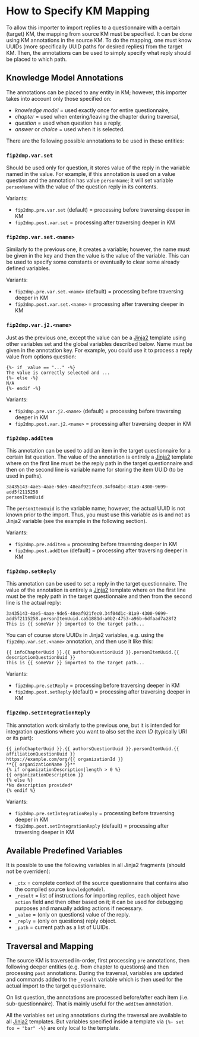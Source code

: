 # How to Specify KM Mapping

To allow this importer to import replies to a questionnaire with a certain (target) KM, the mapping from source KM must be specified. It can be done using KM annotations in the source KM. To do the mapping, one must know UUIDs (more specifically UUID paths for desired replies) from the target KM. Then, the annotations can be used to simply specify what reply should be placed to which path. 

## Knowledge Model Annotations

The annotations can be placed to any entity in KM; however, this importer takes into account only those specified on: 

- *knowledge model* = used exactly once for entire questionnaire,
- *chapter* = used when entering/leaving the chapter during traversal,
- *question* = used when question has a reply,
- *answer* or *choice* = used when it is selected.

There are the following possible annotations to be used in these entities:

### `fip2dmp.var.set`

Should be used only for question, it stores value of the reply in the variable named in the value. For example, if this annotation is used on a value question and the annotation has value `personName`; it will set variable `personName` with the value of the question reply in its contents.

Variants:

* `fip2dmp.pre.var.set` (default) = processing before traversing deeper in KM
* `fip2dmp.post.var.set` = processing after traversing deeper in KM

### `fip2dmp.var.set.<name>`

Similarly to the previous one, it creates a variable; however, the name must be given in the key and then the value is the value of the variable. This can be used to specify some constants or eventually to clear some already defined variables.

Variants:

* `fip2dmp.pre.var.set.<name>` (default) = processing before traversing deeper in KM
* `fip2dmp.post.var.set.<name>` = processing after traversing deeper in KM

### `fip2dmp.var.j2.<name>`

Just as the previous one, except the value can be a [Jinja2] template using other variables set and the global variables described below. Name must be given in the annotation key. For example, you could use it to process a reply value from options question:

```j2
{%- if _value == "..." -%}
The value is correctly selected and ...
{%- else -%}
N/A
{%- endif -%}
```

Variants:

* `fip2dmp.pre.var.j2.<name>` (default) = processing before traversing deeper in KM
* `fip2dmp.post.var.j2.<name>` = processing after traversing deeper in KM

### `fip2dmp.addItem`

This annotation can be used to add an item in the target questionnaire for a certain list question. The value of the annotation is entirely a [Jinja2] template where on the first line must be the reply path in the target questionnaire and then on the second line is variable name for storing the item UUID (to be used in paths).

```j2
3a435143-4ae5-4aae-9de5-48eaf921fec0.34f04d1c-81a9-4300-9699-add5f2115258
personItemUuid
```

The `personItemUuid` is the variable name; however, the actual UUID is not known prior to the import. Thus, you must use this variable as is and not as Jinja2 variable (see the example in the following section).

Variants:

* `fip2dmp.pre.addItem` = processing before traversing deeper in KM
* `fip2dmp.post.addItem` (default) = processing after traversing deeper in KM

### `fip2dmp.setReply`

This annotation can be used to set a reply in the target questionnaire. The value of the annotation is entirely a [Jinja2] template where on the first line must be the reply path in the target questionnaire and then from the second line is the actual reply:

```j2
3a435143-4ae5-4aae-9de5-48eaf921fec0.34f04d1c-81a9-4300-9699-add5f2115258.personItemUuid.ca51881d-a0b2-4753-a96b-6dfaad7a28f2
This is {{ someVar }} imported to the target path...
```

You can of course store UUIDs in Jinja2 variables, e.g. using the `fip2dmp.var.set.<name>` annotation, and then use it like this:

```j2
{{ infoChapterUuid }}.{{ authorsQuestionUuid }}.personItemUuid.{{ descriptionQuestionUuid }}
This is {{ someVar }} imported to the target path...
```

Variants:

* `fip2dmp.pre.setReply` = processing before traversing deeper in KM
* `fip2dmp.post.setReply` (default) = processing after traversing deeper in KM

### `fip2dmp.setIntegrationReply`

This annotation work similarly to the previous one, but it is intended for integration questions where you want to also set the *item ID* (typically URI or its part):

```j2
{{ infoChapterUuid }}.{{ authorsQuestionUuid }}.personItemUuid.{{ affiliationQuestionUuid }}
https://example.com/org/{{ organizationId }}
**{{ organizationName }}**
{% if organizationDescription|length > 0 %}
{{ organizationDescription }}
{% else %}
*No description provided*
{% endif %}
```

Variants:

* `fip2dmp.pre.setIntegrationReply` = processing before traversing deeper in KM
* `fip2dmp.post.setIntegrationReply` (default) = processing after traversing deeper in KM

## Available Predefined Variables

It is possible to use the following variables in all Jinja2 fragments (should not be overriden):

* `_ctx` = complete context of the source questionnaire that contains also the compiled source `knowledgeModel`.
* `_result` = list of instructions for importing replies, each object have `action` field and then other based on it; it can be used for debugging purposes and manually adding actions if necessary.
* `_value` = (only on questions) value of the reply.
* `_reply` = (only on questions) reply object.
* `_path` = current path as a list of UUIDs.

## Traversal and Mapping

The source KM is traversed in-order, first processing `pre` annotations, then following deeper entities (e.g. from chapter to questions) and then processing `post` annotations. During the traversal, variables are updated and commands added to the `_result` variable which is then used for the actual import to the target questionnaire.

On list question, the annotations are processed before/after each item (i.e. sub-questionnaire). That is mainly useful for the `addItem` annotation.

All the variables set using annotations during the traversal are available to all [Jinja2] templates. But variables specified inside a template via `{%- set foo = "bar" -%}` are only local to the template.


[Jinja2]: https://jinja.palletsprojects.com/en/

